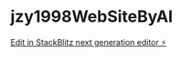 # jzy1998WebSiteByAI

[Edit in StackBlitz next generation editor ⚡️](https://stackblitz.com/~/github.com/idragonet/jzy1998WebSiteByAI)